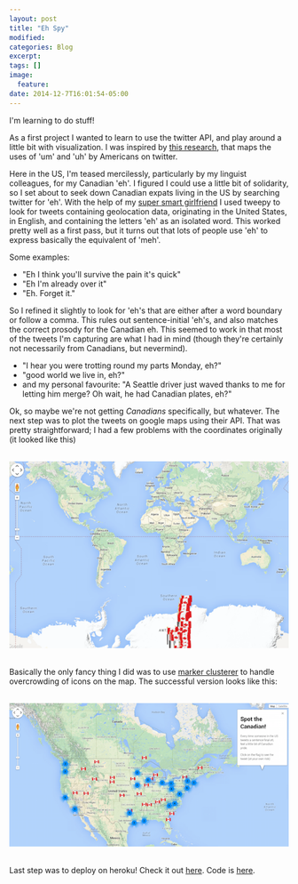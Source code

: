 ```yaml
---
layout: post
title: "Eh Spy"
modified:
categories: Blog
excerpt:
tags: []
image:
  feature:
date: 2014-12-7T16:01:54-05:00
---
```


I'm learning to do stuff! 

As a first project I wanted to learn to use the twitter API, and play around a little bit with visualization. I was inspired by [this research](http://languagelog.ldc.upenn.edu/nll/?p=14015), that maps the uses of 'um' and 'uh' by Americans on twitter. 

Here in the US, I'm teased mercilessly, particularly by my linguist colleagues, for my Canadian 'eh'. I figured I could use a little bit of solidarity, so I set about to seek down Canadian expats living in the US by searching twitter for 'eh'. With the help of my [super smart girlfriend](http://mlauter.github.io) I used tweepy to look for tweets containing geolocation data, originating in the United States, in English, and containing the letters 'eh' as an isolated word. This worked pretty well as a first pass, but it turns out that lots of people use 'eh' to express basically the equivalent of 'meh'. 

Some examples: 

- "Eh I think you'll survive the pain it's quick"
- "Eh I'm already over it"
- "Eh. Forget it."

So I refined it slightly to look for 'eh's that are either after a word boundary or follow a comma. This rules out sentence-initial 'eh's, and also matches the correct prosody for the Canadian eh. This seemed to work in that most of the tweets I'm capturing are what I had in mind (though they're certainly not necessarily from Canadians, but nevermind). 

- "I hear you were trotting round my parts Monday, eh?"
- "good world we live in, eh?"
- and my personal favourite: "A Seattle driver just waved thanks to me for letting him merge? Oh wait, he had Canadian plates, eh?"

Ok, so maybe we're not getting *Canadians* specifically, but whatever. The next step was to plot the tweets on google maps using their API. That was pretty straightforward; I had a few problems with the coordinates originally (it looked like this) <br><br>


![antarctica](../../images/antarctica.png)<br><br>


Basically the only fancy thing I did was to use [marker clusterer](http://google-maps-utility-library-v3.googlecode.com/svn/trunk/markerclusterer/) to handle overcrowding of icons on the map. The successful version looks like this: <br><br>


![screenshot](../../images/screenshot.png)<br><br>


Last step was to deploy on heroku! Check it out [here](https://secure-plains-4945.herokuapp.com). Code is [here](https://github.com/mw1602/EhSpy). 

